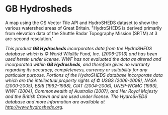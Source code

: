 # GB Hydrosheds

A map using the OS Vector Tile API and HydroSHEDS dataset to show the various watershed areas of Great Britain. "HydroSHEDS is derived primarily from elevation data of the Shuttle Radar Topography Mission (SRTM) at 3 arc-second resolution.'


_This product **GB Hydrosheds** incorporates data from the HydroSHEDS database which is © World Wildlife Fund, Inc. (2006-2013) and has been used herein under license. WWF has not evaluated the data as altered and incorporated within **GB Hydrosheds**, and therefore gives no warranty regarding its accuracy, completeness, currency or suitability for any particular purpose. Portions of the HydroSHEDS database incorporate data which are the intellectual property rights of © USGS (2006-2008), NASA (2000-2005), ESRI (1992-1998), CIAT (2004-2006), UNEP-WCMC (1993), WWF (2004), Commonwealth of Australia (2007), and Her Royal Majesty and the British Crown and are used under license. The HydroSHEDS database and more information are available at http://www.hydrosheds.org._